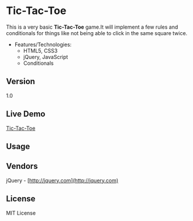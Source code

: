 # Tic-Tac-Toe

This is a very basic **Tic-Tac-Toe** game.It will implement a few rules and conditionals for things like not being able to click in the same square twice.

* Features/Technologies: 
  * HTML5, CSS3 
  * jQuery, JavaScript
  * Conditionals

## Version
1.0

## Live Demo
 [Tic-Tac-Toe](http://jyotsnasingh.com/projects/JavaScript/Tic-Tac-Toe/)

## Usage
  

## Vendors
jQuery - [http://jquery.com](http://jquery.com) 


## License
MIT License
